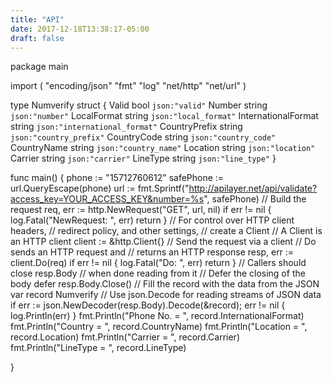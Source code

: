 ```yaml
---
title: "API"
date: 2017-12-18T13:38:17-05:00
draft: false
---
```


package main

import (
	"encoding/json"
	"fmt"
	"log"
	"net/http"
	"net/url"
)

type Numverify struct {
	Valid               bool   `json:"valid"`
	Number              string `json:"number"`
	LocalFormat         string `json:"local_format"`
	InternationalFormat string `json:"international_format"`
	CountryPrefix       string `json:"country_prefix"`
	CountryCode         string `json:"country_code"`
	CountryName         string `json:"country_name"`
	Location            string `json:"location"`
	Carrier             string `json:"carrier"`
	LineType            string `json:"line_type"`
}

func main() {
	phone := "15712760612"
	safePhone := url.QueryEscape(phone)
	url := fmt.Sprintf("http://apilayer.net/api/validate?access_key=YOUR_ACCESS_KEY&number=%s", safePhone)
	// Build the request
	req, err := http.NewRequest("GET", url, nil)
	if err != nil {
		log.Fatal("NewRequest: ", err)
		return
	}
	// For control over HTTP client headers,
	// redirect policy, and other settings,
	// create a Client
	// A Client is an HTTP client
	client := &http.Client{}
	// Send the request via a client
	// Do sends an HTTP request and
	// returns an HTTP response
	resp, err := client.Do(req)
	if err != nil {
		log.Fatal("Do: ", err)
		return
	}
	// Callers should close resp.Body
	// when done reading from it
	// Defer the closing of the body
	defer resp.Body.Close()
	// Fill the record with the data from the JSON
	var record Numverify
	// Use json.Decode for reading streams of JSON data
	if err := json.NewDecoder(resp.Body).Decode(&record); err != nil {
		log.Println(err)
	}
	fmt.Println("Phone No. = ", record.InternationalFormat)
	fmt.Println("Country   = ", record.CountryName)
	fmt.Println("Location  = ", record.Location)
	fmt.Println("Carrier   = ", record.Carrier)
	fmt.Println("LineType  = ", record.LineType)

}